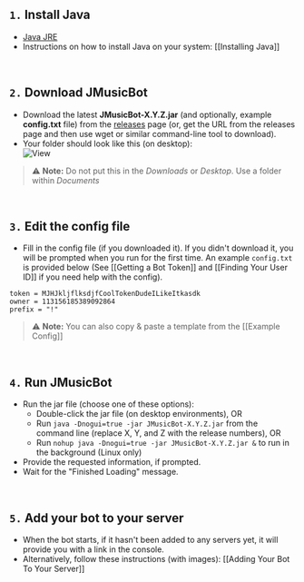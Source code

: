 ## `1.` Install Java
* [Java JRE](https://www.google.com/#q=install+java+jre)
* Instructions on how to install Java on your system: [[Installing Java]]

<br>

## `2️.` Download JMusicBot
* Download the latest **JMusicBot-X.Y.Z.jar** (and optionally, example **config.txt** file) from the [releases](https://github.com/jagrosh/MusicBot/releases/latest) page (or, get the URL from the releases page and then use wget or similar command-line tool to download).
* Your folder should look like this (on desktop):  
![View](http://i.imgur.com/14x9uDy.png)
> ⚠ **Note:** Do not put this in the *Downloads* or *Desktop*. Use a folder within *Documents*

<br>

## `3.` Edit the config file
* Fill in the config file (if you downloaded it). If you didn't download it, you will be prompted when you run for the first time. An example `config.txt` is provided below (See [[Getting a Bot Token]] and [[Finding Your User ID]] if you need help with the config).  
```
token = MJHJkljflksdjfCoolTokenDudeILikeItkasdk
owner = 113156185389092864
prefix = "!"
```
> ⚠ **Note:** You can also copy & paste a template from the [[Example Config]]

<br>

## `4.` Run JMusicBot
* Run the jar file (choose one of these options):
  * Double-click the jar file (on desktop environments), OR
  * Run `java -Dnogui=true -jar JMusicBot-X.Y.Z.jar` from the command line (replace X, Y, and Z with the release numbers), OR
  * Run `nohup java -Dnogui=true -jar JMusicBot-X.Y.Z.jar &` to run in the background (Linux only)
* Provide the requested information, if prompted.
* Wait for the "Finished Loading" message.

<br>

## `5.` Add your bot to your server
* When the bot starts, if it hasn't been added to any servers yet, it will provide you with a link in the console.
* Alternatively, follow these instructions (with images): [[Adding Your Bot To Your Server]]